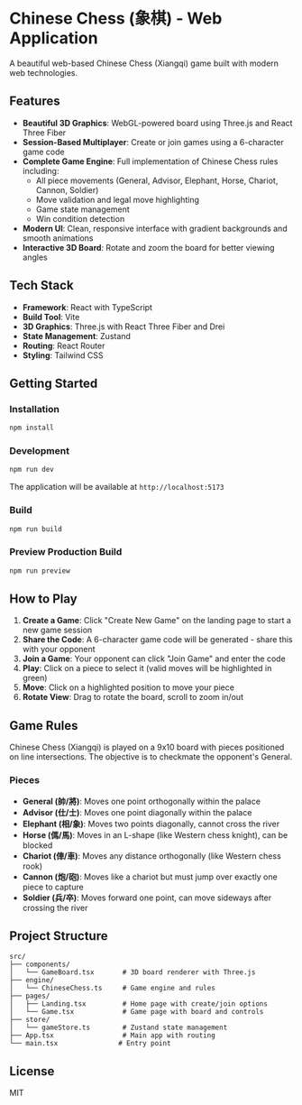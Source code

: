 # Chinese Chess (象棋) - Web Application

A beautiful web-based Chinese Chess (Xiangqi) game built with modern web technologies.

## Features

- **Beautiful 3D Graphics**: WebGL-powered board using Three.js and React Three Fiber
- **Session-Based Multiplayer**: Create or join games using a 6-character game code
- **Complete Game Engine**: Full implementation of Chinese Chess rules including:
  - All piece movements (General, Advisor, Elephant, Horse, Chariot, Cannon, Soldier)
  - Move validation and legal move highlighting
  - Game state management
  - Win condition detection
- **Modern UI**: Clean, responsive interface with gradient backgrounds and smooth animations
- **Interactive 3D Board**: Rotate and zoom the board for better viewing angles

## Tech Stack

- **Framework**: React with TypeScript
- **Build Tool**: Vite
- **3D Graphics**: Three.js with React Three Fiber and Drei
- **State Management**: Zustand
- **Routing**: React Router
- **Styling**: Tailwind CSS

## Getting Started

### Installation

```bash
npm install
```

### Development

```bash
npm run dev
```

The application will be available at `http://localhost:5173`

### Build

```bash
npm run build
```

### Preview Production Build

```bash
npm run preview
```

## How to Play

1. **Create a Game**: Click "Create New Game" on the landing page to start a new game session
2. **Share the Code**: A 6-character game code will be generated - share this with your opponent
3. **Join a Game**: Your opponent can click "Join Game" and enter the code
4. **Play**: Click on a piece to select it (valid moves will be highlighted in green)
5. **Move**: Click on a highlighted position to move your piece
6. **Rotate View**: Drag to rotate the board, scroll to zoom in/out

## Game Rules

Chinese Chess (Xiangqi) is played on a 9x10 board with pieces positioned on line intersections. The objective is to checkmate the opponent's General.

### Pieces

- **General (帥/將)**: Moves one point orthogonally within the palace
- **Advisor (仕/士)**: Moves one point diagonally within the palace
- **Elephant (相/象)**: Moves two points diagonally, cannot cross the river
- **Horse (傌/馬)**: Moves in an L-shape (like Western chess knight), can be blocked
- **Chariot (俥/車)**: Moves any distance orthogonally (like Western chess rook)
- **Cannon (炮/砲)**: Moves like a chariot but must jump over exactly one piece to capture
- **Soldier (兵/卒)**: Moves forward one point, can move sideways after crossing the river

## Project Structure

```
src/
├── components/
│   └── GameBoard.tsx       # 3D board renderer with Three.js
├── engine/
│   └── ChineseChess.ts     # Game engine and rules
├── pages/
│   ├── Landing.tsx         # Home page with create/join options
│   └── Game.tsx            # Game page with board and controls
├── store/
│   └── gameStore.ts        # Zustand state management
├── App.tsx                 # Main app with routing
└── main.tsx               # Entry point
```

## License

MIT
